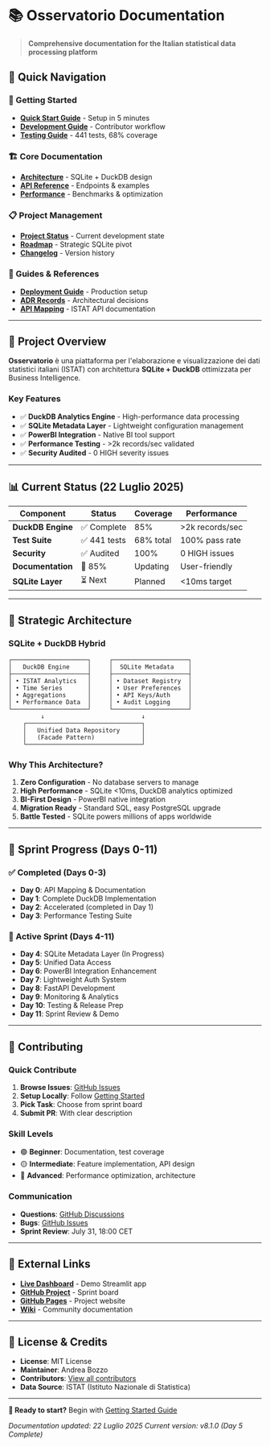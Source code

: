 # 📚 Osservatorio Documentation

> **Comprehensive documentation for the Italian statistical data processing platform**

## 🚀 Quick Navigation

### 📖 Getting Started
- **[Quick Start Guide](GETTING_STARTED.md)** - Setup in 5 minutes
- **[Development Guide](guides/DEVELOPMENT.md)** - Contributor workflow
- **[Testing Guide](guides/TESTING.md)** - 441 tests, 68% coverage

### 🏗️ Core Documentation
- **[Architecture](core/ARCHITECTURE.md)** - SQLite + DuckDB design
- **[API Reference](core/API_REFERENCE.md)** - Endpoints & examples
- **[Performance](core/PERFORMANCE.md)** - Benchmarks & optimization

### 📋 Project Management
- **[Project Status](project/PROJECT_STATE.md)** - Current development state
- **[Roadmap](project/ROADMAP.md)** - Strategic SQLite pivot
- **[Changelog](reference/CHANGELOG.md)** - Version history

### 📝 Guides & References
- **[Deployment Guide](guides/DEPLOYMENT.md)** - Production setup
- **[ADR Records](reference/adr/)** - Architectural decisions
- **[API Mapping](api/api-mapping.md)** - ISTAT API documentation

---

## 🎯 Project Overview

**Osservatorio** è una piattaforma per l'elaborazione e visualizzazione dei dati statistici italiani (ISTAT) con architettura **SQLite + DuckDB** ottimizzata per Business Intelligence.

### Key Features
- ✅ **DuckDB Analytics Engine** - High-performance data processing
- ✅ **SQLite Metadata Layer** - Lightweight configuration management
- ✅ **PowerBI Integration** - Native BI tool support
- ✅ **Performance Testing** - >2k records/sec validated
- ✅ **Security Audited** - 0 HIGH severity issues

---

## 📊 Current Status (22 Luglio 2025)

| Component | Status | Coverage | Performance |
|-----------|--------|----------|-------------|
| **DuckDB Engine** | ✅ Complete | 85% | >2k records/sec |
| **Test Suite** | ✅ 441 tests | 68% total | 100% pass rate |
| **Security** | ✅ Audited | 100% | 0 HIGH issues |
| **Documentation** | 🔄 85% | Updating | User-friendly |
| **SQLite Layer** | ⏳ Next | Planned | <10ms target |

---

## 🚀 Strategic Architecture

### SQLite + DuckDB Hybrid
```
┌─────────────────────┐     ┌─────────────────────┐
│   DuckDB Engine     │     │  SQLite Metadata    │
├─────────────────────┤     ├─────────────────────┤
│ • ISTAT Analytics   │     │ • Dataset Registry  │
│ • Time Series       │     │ • User Preferences  │
│ • Aggregations      │     │ • API Keys/Auth     │
│ • Performance Data  │     │ • Audit Logging     │
└─────────────────────┘     └─────────────────────┘
         ↓                           ↓
    ┌────────────────────────────────┐
    │   Unified Data Repository      │
    │   (Facade Pattern)             │
    └────────────────────────────────┘
```

### Why This Architecture?
1. **Zero Configuration** - No database servers to manage
2. **High Performance** - SQLite <10ms, DuckDB analytics optimized
3. **BI-First Design** - PowerBI native integration
4. **Migration Ready** - Standard SQL, easy PostgreSQL upgrade
5. **Battle Tested** - SQLite powers millions of apps worldwide

---

## 🎯 Sprint Progress (Days 0-11)

### ✅ Completed (Days 0-3)
- **Day 0**: API Mapping & Documentation
- **Day 1**: Complete DuckDB Implementation
- **Day 2**: Accelerated (completed in Day 1)
- **Day 3**: Performance Testing Suite

### 🔄 Active Sprint (Days 4-11)
- **Day 4**: SQLite Metadata Layer (In Progress)
- **Day 5**: Unified Data Access
- **Day 6**: PowerBI Integration Enhancement
- **Day 7**: Lightweight Auth System
- **Day 8**: FastAPI Development
- **Day 9**: Monitoring & Analytics
- **Day 10**: Testing & Release Prep
- **Day 11**: Sprint Review & Demo

---

## 👥 Contributing

### Quick Contribute
1. **Browse Issues**: [GitHub Issues](https://github.com/AndreaBozzo/Osservatorio/issues)
2. **Setup Locally**: Follow [Getting Started](GETTING_STARTED.md)
3. **Pick Task**: Choose from sprint board
4. **Submit PR**: With clear description

### Skill Levels
- 🟢 **Beginner**: Documentation, test coverage
- 🟡 **Intermediate**: Feature implementation, API design
- 🔴 **Advanced**: Performance optimization, architecture

### Communication
- **Questions**: [GitHub Discussions](https://github.com/AndreaBozzo/Osservatorio/discussions)
- **Bugs**: [GitHub Issues](https://github.com/AndreaBozzo/Osservatorio/issues)
- **Sprint Review**: July 31, 18:00 CET

---

## 🔗 External Links

- **[Live Dashboard](https://osservatorio-dashboard.streamlit.app/)** - Demo Streamlit app
- **[GitHub Project](https://github.com/AndreaBozzo/Osservatorio/projects)** - Sprint board
- **[GitHub Pages](https://andreabozzo.github.io/Osservatorio/)** - Project website
- **[Wiki](https://github.com/AndreaBozzo/Osservatorio/wiki)** - Community documentation

---

## 📄 License & Credits

- **License**: MIT License
- **Maintainer**: Andrea Bozzo
- **Contributors**: [View all contributors](https://github.com/AndreaBozzo/Osservatorio/contributors)
- **Data Source**: ISTAT (Istituto Nazionale di Statistica)

---

**🎯 Ready to start?** Begin with [Getting Started Guide](GETTING_STARTED.md)

*Documentation updated: 22 Luglio 2025*
*Current version: v8.1.0 (Day 5 Complete)*
